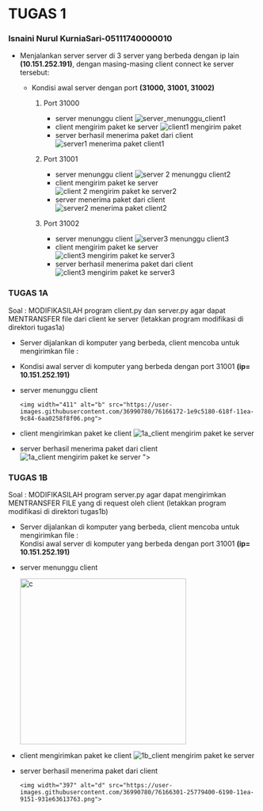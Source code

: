 # TUGAS 1
### Isnaini Nurul KurniaSari-05111740000010
* Menjalankan server server di 3 server yang berbeda dengan ip lain **(10.151.252.191)**, dengan masing-masing client connect ke server tersebut:
  
  - Kondisi awal server dengan port **(31000, 31001, 31002)**
    1. Port 31000 
        - server menunggu client
            ![server_menunggu_client1](https://user-images.githubusercontent.com/36990780/75626072-dca36680-5bf6-11ea-96d9-83bba804dce6.jpg)
        - client mengirim paket ke server
            ![client1 mengirim paket](https://user-images.githubusercontent.com/36990780/75626110-27bd7980-5bf7-11ea-98f9-641c3dc39a83.jpg)
        - server berhasil menerima paket dari client
            ![server1 menerima paket client1](https://user-images.githubusercontent.com/36990780/75626132-5a677200-5bf7-11ea-9857-12ed44c4f022.jpg)
            
     2. Port 31001
        - server menunggu client
          ![server 2 menunggu client2](https://user-images.githubusercontent.com/36990780/75626197-03ae6800-5bf8-11ea-8c88-c74b58e6e95d.jpg)
        - client mengirim paket ke server
          ![client 2 mengirim paket ke server2](https://user-images.githubusercontent.com/36990780/75626189-e11c4f00-5bf7-11ea-914f-c0418d30c183.jpg)
        - server menerima paket dari client
          ![server2 menerima paket client2](https://user-images.githubusercontent.com/36990780/75626203-17f26500-5bf8-11ea-8bf4-2df3246e393e.jpg)
          
     3. Port 31002
        - server menunggu client
          ![server3 menunggu client3](https://user-images.githubusercontent.com/36990780/75626223-67d12c00-5bf8-11ea-94c0-bf1f42afd95e.jpg)
        - client mengirim paket ke server
          ![client3 mengirim paket ke server3](https://user-images.githubusercontent.com/36990780/75626233-74ee1b00-5bf8-11ea-8740-8165290da3d4.jpg)
        - server berhasil menerima paket dari client
          ![client3 mengirim paket ke server3](https://user-images.githubusercontent.com/36990780/75626240-82a3a080-5bf8-11ea-8c7b-66120061bdfe.jpg)
 
 
### TUGAS 1A ###
Soal : MODIFIKASILAH program client.py dan server.py agar dapat MENTRANSFER file dari client ke server (letakkan program modifikasi di direktori tugas1a)      
* Server dijalankan di komputer yang berbeda, client mencoba untuk mengirimkan file :
* Kondisi awal server di komputer yang berbeda dengan port 31001 **(ip= 10.151.252.191)**
* server menunggu client
         
      <img width="411" alt="b" src="https://user-images.githubusercontent.com/36990780/76166172-1e9c5180-618f-11ea-9c84-6aa0258f8f06.png">
* client mengirimkan paket ke client 
      ![1a_client mengirim paket ke server](https://user-images.githubusercontent.com/36990780/75626347-7ec44e00-5bf9-11ea-85e1-b867390da108.jpg)
* server berhasil menerima paket dari client
      ![1a_client mengirim paket ke server](https://user-images.githubusercontent.com/36990780/75626347-7ec44e00-5bf9-11ea-85e1-b867390da108.jpg)
">
      
### TUGAS 1B ###
Soal : MODIFIKASILAH program server.py agar dapat mengirimkan MENTRANSFER FILE yang di request oleh client (letakkan program modifikasi di direktori tugas1b)
* Server dijalankan di komputer yang berbeda, client mencoba untuk mengirimkan file :  
  Kondisi awal server di komputer yang berbeda dengan port 31001 **(ip= 10.151.252.191)**
* server menunggu client
      
     <img width="335" alt="c" src="https://user-images.githubusercontent.com/36990780/76166190-4a1f3c00-618f-11ea-881c-4f1b6fcd1602.png">
* client mengirimkan paket ke client
      ![1b_client mengirim paket ke server](https://user-images.githubusercontent.com/36990780/75674231-41be9100-5cb7-11ea-9132-41e9a2d950d9.jpg)
* server berhasil menerima paket dari client
      
      <img width="397" alt="d" src="https://user-images.githubusercontent.com/36990780/76166301-25779400-6190-11ea-9151-931e63613763.png">

   
  
    
    

      
      
      
    



         
    

